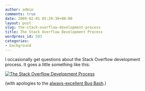 ```yaml
---
author: admin
comments: true
date: 2009-02-01 05:29:30+00:00
layout: post
slug: the-stack-overflow-development-process
title: The Stack Overflow Development Process
wordpress_id: 593
categories:
- background
---
```



I occasionally get questions about the Stack Overflow development process. It goes a little something like this:



[![The Stack Overflow Development Process](http://blog.stackoverflow.com/wp-content/uploads/bug-bash-stackoverflow-development-process.png)](http://www.bugbash.net/comic/113.html)



(with apologies to the [always-excellent Bug Bash](http://www.bugbash.net/comic/113.html).)
